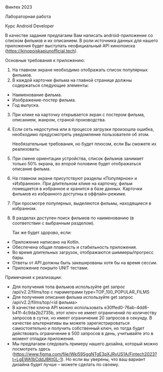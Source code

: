 Финтех 2023

Лабораторная работа

Курс Android Developer

В качестве задания предлагаем Вам написать android-приложение со списком фильмов и их описанием.
В роли источника данных для нашего приложения будет выступать неофициальный API кинопоиска (https://kinopoiskapiunofficial.tech).

Основные требования к приложению:
1. На главном экране необходимо отображать список популярных фильмов.
2. В каждой карточке фильма на главной странице должны содержаться следующие элементы:
* Наименование фильма.
* Изображение-постер фильма.
* Год выпуска.
3. При клике на карточку открывается экран с постером фильма, описанием, жанром, страной производства.
4. Если сеть недоступна или в процессе загрузки произошла ошибка, необходимо предусмотреть уведомление пользователя об этом.

   Необязательные требования, но будет плюсом, если Вы сможете их реализовать:
5. При смене ориентации устройства, список фильмов занимает только 50% экрана, во второй половине будет отображаться описание фильма.
6. На главном экране присутствуют разделы «Популярное» и «Избранное». При длительном клике на карточку, фильм помещается в избранное и хранится в базе данных. Карточки фильмов из избранного доступны в оффлайн-режиме.
7. При просмотре популярных, выделяются фильмы, находящиеся в избранном.
8. В разделах доступен поиск фильмов по наименованию (в соответствии с выбранным разделом).

   Так же будет здорово, если:
* Приложение написано на Kotlin.
* Обеспечена общая плавность и стабильность приложения.
* Во время длительных загрузок, отображаются шиммеры/прогресс бары.
* Ответы от API должны быть закешированы хотя бы на время сессии.
* Приложение покрыто UNIT тестами.

Примечания к реализации:
* Для получения топа фильмов используйте get запрос /api/v2.2/films/top с параметрами type=TOP_100_POPULAR_FILMS
* Для получения описания фильма используйте get запрос /api/v2.2/films/top/<id фильма>
* В качестве ключа API можно использовать e30ffed0-76ab-4dd6-b41f-4c9da2b2735b, этот ключ не имеет ограничений по количеству запросов в сутки, но имеет ограничение 20 запросов в секунду. В качестве альтернативы вы можете зарегистрироваться самостоятельно и получить собственный ключ, но тогда будет действовать ограничение в 500 запросов в день, учитывайте это в момент отладки приложения.
* Мы предлагаем следовать примеру нашего дизайна, который можно посмотреть здесь (https://www.figma.com/file/Wki59SggNTgE3pXJRvUS1A/Fintech2023?t=LgEWA1bCddJ8KtGL-1). Но если вы уверены, что ваш вариант дизайна будет лучше – можете сделать по своему.